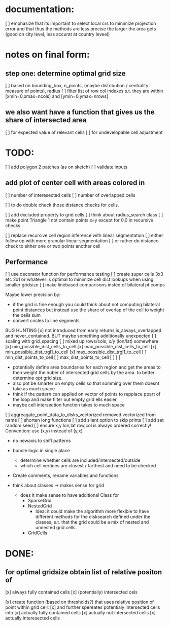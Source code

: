 # documentation:
[ ] emphasize that its important to select local crs to minimize projection error and that thus the methods are less precise the larger the area gets (good on city level, less accurat at country leveel)

# notes on final form:
## step one: determine optimal grid size
[ ] based on bounding_box, n_points, (maybe distribution / centrality measure of points), radius
[ ] filter list of row col indexes s.t. they are within [xmin=0,xmax=ncols] and [ymin=0,ymax=nrows]

## we also want have a function that gives us the share of intersected area 
[ ] for expected value of relevant cells 
[ ] for undevelopable cell adjustment 

# TODO:
[ ] add polygon 2 patches (as on sketch)
[ ] validate inputs

## add plot of center cell with areas colored in 
[ ] number of interesected cells 
[ ] number of overlapped cells 

[ ] to do double check those distance checks for cells. 

[ ] add excluded property to grid cells
[ ] think about radius_search class
[ ] make point Triangle 1 not contain points x=y except for 0,0 in recursive checks

[ ] replace recursive cell region inference with linear segmentation
[ ] either follow up with more granular linear segmentation
[ ] or rather do distance check to either one or two points another cell

## Performance
[ ] use decorator function for performance testing
[ ] create super cells 3x3 etc 2x1 or whatever is optimal to minimize cell dict lookups when using smaller gridsize
[ ] make linebased comparisons insted of bilateral pt comps

Maybe lower precision by:
- if the grid is fine enough you could think about not computing bilateral point distances but instead use the share of overlap of the cell to weight the cells sum
- convert circles to line segments


BUG HUNTING
[x] not introduced from early returns is_always_overlapped and never_contained. BUT maybe something additionally unexpected
[ ] scaling with grid_spacing
[ ] mixed up rows/cols, x/y (lon/lat) somewhere 
    [x] min_possible_dist_cells_to_cell
    [x] max_possible_dist_cells_to_cell
    [x] min_possible_dist_trgl1_to_cell
    [x] max_possible_dist_trgl1_to_cell
    [ ] min_dist_points_to_cell
    [ ] max_dist_points_to_cell
[ ] 
[ ] 

- potentially define area boundaries for each region and get the areas to then weight the nuber of intersected grid cells by the area. to better determine opt grid size.
- also pot be smarter on empty cells so that summing over them doesnt take as much space
- think if the pattern can applied on vector of points to repplace ppart of the loop and make filter out empty grid ells easier
- maybe cell intersection function takes to much space 

[ ] aggreagate_point_data_to_disks_vectorized removed vectorized from name
[ ] shorten long functions
[ ] add silent option to skip prints
[ ] add set random seed
[ ] ensure x,y lon,lat row,col is always ordered correctly! Convention: use (x,y) instead of (y,x)
- np.newaxis to shift patterns 

- bundle logic in single place
    - determine whether cells are included/intersected/outside
    - which cell vertices are closest / farthest and need to be checked

- Create comments, rename variables and functions

- think about classes -> makes sense for grid
    - does it make sense to have additional Class for 
        - SparseGrid
        - NestedGrid
            - Idea: it could make the algorithm more flexible to have different methods for the disksearch defined under the classes, s.t. that the grid could be a mix of nested and unnested grid cells. 
        - GridCells



# DONE:
## for optimal gridsize obtain list of relative positon of  
[x] always fully contained cells
[x] (potentially) intersected cels

[x] create function (based on thresholds?) that uses relative position of point within grid cell:
[x] and further spereates potentialy intersected cells into 
    [x] actually fully contained cells
    [x] actually not intersected cells
    [x] actually interesected cells




